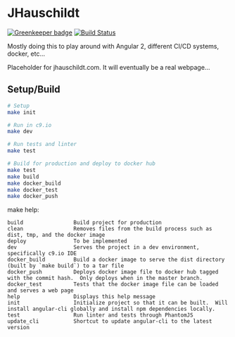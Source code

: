# JHauschildt

[![Greenkeeper badge](https://badges.greenkeeper.io/doot/JHauschildt.svg)](https://greenkeeper.io/)
[![Build Status](https://travis-ci.org/doot/JHauschildt.svg?branch=master)](https://travis-ci.org/doot/JHauschildt)

Mostly doing this to play around with Angular 2, different CI/CD systems, docker, etc...

Placeholder for jhauschildt.com.  It will eventually be a real webpage...

## Setup/Build

``` bash
# Setup
make init

# Run in c9.io
make dev

# Run tests and linter
make test

# Build for production and deploy to docker hub
make test
make build
make docker_build
make docker_test
make docker_push

```

make help:
```
build                Build project for production
clean                Removes files from the build process such as dist, tmp, and the docker image
deploy               To be implemented
dev                  Serves the project in a dev environment, specifically c9.io IDE
docker_build         Build a docker image to serve the dist directory (built by `make build`) to a tar file
docker_push          Deploys docker image file to docker hub tagged with the commit hash.  Only deploys when in the master branch.
docker_test          Tests that the docker image file can be loaded and serves a web page
help                 Displays this help message
init                 Initialize project so that it can be built.  Will install angular-cli globally and install npm dependencies locally.
test                 Run linter and tests through PhantomJS
update_cli           Shortcut to update angular-cli to the latest version
```
